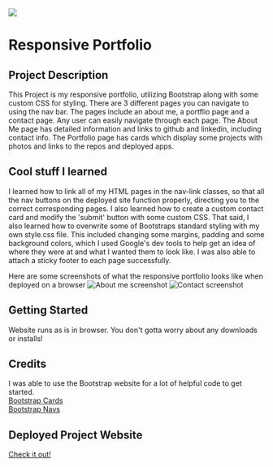 <img src="https://img.shields.io/badge/LICENSE-mit-green"/>

# Responsive Portfolio 

## Project Description

This Project is my responsive portfolio, utilizing Bootstrap along with some custom CSS for styling. There are 3 different pages you can navigate to using the nav bar. The pages include an about me, a portflio page and a contact page. Any user can easily navigate through each page. The About Me page has detailed information and links to github and linkedin, including contact info. The Portfolio page has cards which display some projects with photos and links to the repos and deployed apps.

## Cool stuff I learned

I learned how to link all of my HTML pages in the nav-link classes, so that all the nav buttons on the deployed site function properly, directing you to the correct corresponding pages. I also learned how to create a custom contact card and modify the 'submit' button with some custom CSS. That said, I also learned how to overwrite some of Bootstraps standard styling with my own style.css file. This included changing some margins, padding and some background colors, which I used Google's dev tools to help get an idea of where they were at and what I wanted them to look like. I was also able to attach a sticky footer to each page successfully.

Here are some screenshots of what the responsive portfolio looks like when deployed on a browser
![About me screenshot](https://user-images.githubusercontent.com/70814349/95630828-6346de80-0a37-11eb-9599-4c81fc5cabca.png)
![Contact screenshot](https://user-images.githubusercontent.com/70814349/95630829-63df7500-0a37-11eb-97c6-cb1df894bafd.png)

## Getting Started

Website runs as is in browser. You don't gotta worry about any downloads or installs!

## Credits

I was able to use the Bootstrap website for a lot of helpful code to get started.<br>
[Bootstrap Cards](https://getbootstrap.com/docs/4.0/components/card/)<br>
[Bootstrap Navs](https://getbootstrap.com/docs/4.0/components/navs/)<br>

## Deployed Project Website

[Check it out!](https://lucahendicott.github.io/responsive-portfolio/)
